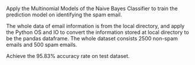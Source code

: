 Apply the Multinomial Models of the Naive Bayes Classifier to train the prediction model on identifying the spam email. 

The whole data of email information is from the local directory,
and apply the Python OS and IO to convert the information stored at local directory to be the pandas dataframe. 
The whole dataset consists 2500 non-spam emails and 500 spam emails. 

Achieve the 95.83% accuracy rate on test dataset. 
